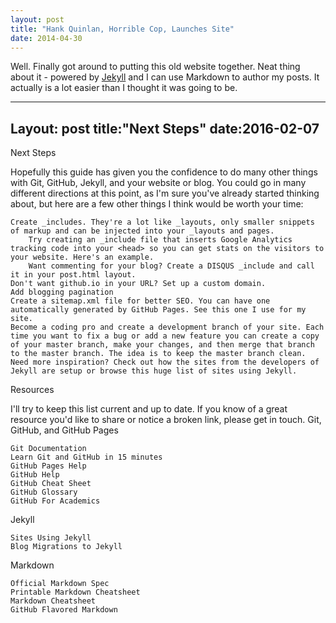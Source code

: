 ```yaml
---
layout: post
title: "Hank Quinlan, Horrible Cop, Launches Site"
date: 2014-04-30
---
```


Well. Finally got around to putting this old website together. Neat thing about it - powered by [Jekyll](http://jekyllrb.com) and I can use Markdown to author my posts. It actually is a lot easier than I thought it was going to be.

---
Layout: post 
title:"Next Steps"
date:2016-02-07
---



Next Steps

Hopefully this guide has given you the confidence to do many other things with Git, GitHub, Jekyll, and your website or blog. You could go in many different directions at this point, as I'm sure you've already started thinking about, but here are a few other things I think would be worth your time:

    Create _includes. They're a lot like _layouts, only smaller snippets of markup and can be injected into your _layouts and pages.
        Try creating an _include file that inserts Google Analytics tracking code into your <head> so you can get stats on the visitors to your website. Here's an example.
        Want commenting for your blog? Create a DISQUS _include and call it in your post.html layout.
    Don't want github.io in your URL? Set up a custom domain.
    Add blogging pagination
    Create a sitemap.xml file for better SEO. You can have one automatically generated by GitHub Pages. See this one I use for my site.
    Become a coding pro and create a development branch of your site. Each time you want to fix a bug or add a new feature you can create a copy of your master branch, make your changes, and then merge that branch to the master branch. The idea is to keep the master branch clean.
    Need more inspiration? Check out how the sites from the developers of Jekyll are setup or browse this huge list of sites using Jekyll.

Resources

I'll try to keep this list current and up to date. If you know of a great resource you'd like to share or notice a broken link, please get in touch.
Git, GitHub, and GitHub Pages

    Git Documentation
    Learn Git and GitHub in 15 minutes
    GitHub Pages Help
    GitHub Help
    GitHub Cheat Sheet
    GitHub Glossary
    GitHub For Academics

Jekyll

    Sites Using Jekyll
    Blog Migrations to Jekyll

Markdown

    Official Markdown Spec
    Printable Markdown Cheatsheet
    Markdown Cheatsheet
    GitHub Flavored Markdown
